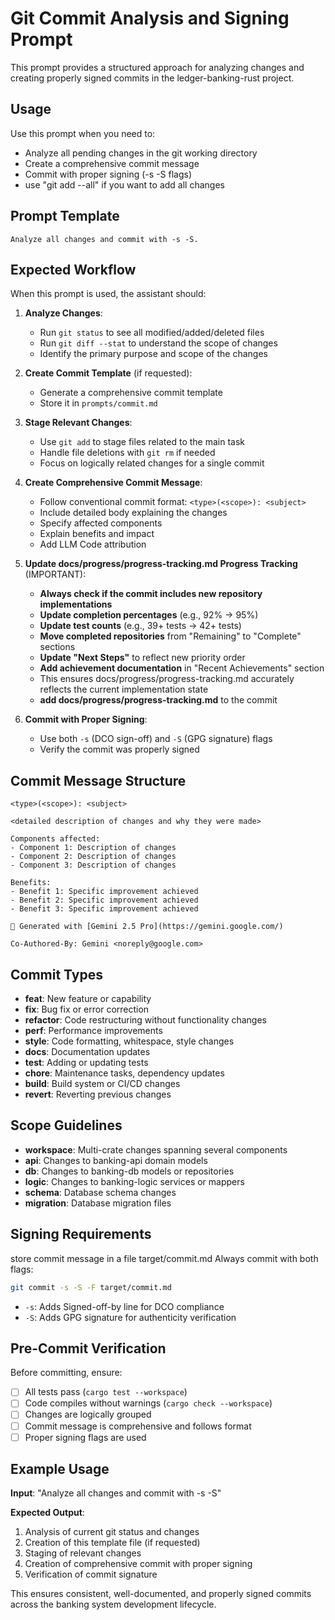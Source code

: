 # Git Commit Analysis and Signing Prompt

This prompt provides a structured approach for analyzing changes and creating properly signed commits in the ledger-banking-rust project.

## Usage

Use this prompt when you need to:
- Analyze all pending changes in the git working directory
- Create a comprehensive commit message
- Commit with proper signing (-s -S flags)
- use "git add --all" if you want to add all changes

## Prompt Template

```
Analyze all changes and commit with -s -S.
```

## Expected Workflow

When this prompt is used, the assistant should:

1. **Analyze Changes**:
   - Run `git status` to see all modified/added/deleted files
   - Run `git diff --stat` to understand the scope of changes
   - Identify the primary purpose and scope of the changes

2. **Create Commit Template** (if requested):
   - Generate a comprehensive commit template
   - Store it in `prompts/commit.md`

3. **Stage Relevant Changes**:
   - Use `git add` to stage files related to the main task
   - Handle file deletions with `git rm` if needed
   - Focus on logically related changes for a single commit

4. **Create Comprehensive Commit Message**:
   - Follow conventional commit format: `<type>(<scope>): <subject>`
   - Include detailed body explaining the changes
   - Specify affected components
   - Explain benefits and impact
   - Add LLM Code attribution

5. **Update docs/progress/progress-tracking.md Progress Tracking** (IMPORTANT):
   - **Always check if the commit includes new repository implementations**
   - **Update completion percentages** (e.g., 92% → 95%)
   - **Update test counts** (e.g., 39+ tests → 42+ tests)
   - **Move completed repositories** from "Remaining" to "Complete" sections
   - **Update "Next Steps"** to reflect new priority order
   - **Add achievement documentation** in "Recent Achievements" section
   - This ensures docs/progress/progress-tracking.md accurately reflects the current implementation state
   - **add docs/progress/progress-tracking.md** to the commit

6. **Commit with Proper Signing**:
   - Use both `-s` (DCO sign-off) and `-S` (GPG signature) flags
   - Verify the commit was properly signed

## Commit Message Structure

```
<type>(<scope>): <subject>

<detailed description of changes and why they were made>

Components affected:
- Component 1: Description of changes
- Component 2: Description of changes
- Component 3: Description of changes

Benefits:
- Benefit 1: Specific improvement achieved
- Benefit 2: Specific improvement achieved
- Benefit 3: Specific improvement achieved

🤖 Generated with [Gemini 2.5 Pro](https://gemini.google.com/)

Co-Authored-By: Gemini <noreply@google.com>

```

## Commit Types

- **feat**: New feature or capability
- **fix**: Bug fix or error correction
- **refactor**: Code restructuring without functionality changes
- **perf**: Performance improvements
- **style**: Code formatting, whitespace, style changes
- **docs**: Documentation updates
- **test**: Adding or updating tests
- **chore**: Maintenance tasks, dependency updates
- **build**: Build system or CI/CD changes
- **revert**: Reverting previous changes

## Scope Guidelines

- **workspace**: Multi-crate changes spanning several components
- **api**: Changes to banking-api domain models
- **db**: Changes to banking-db models or repositories
- **logic**: Changes to banking-logic services or mappers
- **schema**: Database schema changes
- **migration**: Database migration files

## Signing Requirements

store commit message in a file target/commit.md
Always commit with both flags:
```bash
git commit -s -S -F target/commit.md
```

- `-s`: Adds Signed-off-by line for DCO compliance
- `-S`: Adds GPG signature for authenticity verification

## Pre-Commit Verification

Before committing, ensure:
- [ ] All tests pass (`cargo test --workspace`)
- [ ] Code compiles without warnings (`cargo check --workspace`)
- [ ] Changes are logically grouped
- [ ] Commit message is comprehensive and follows format
- [ ] Proper signing flags are used

## Example Usage

**Input**: "Analyze all changes and commit with -s -S"

**Expected Output**:
1. Analysis of current git status and changes
2. Creation of this template file (if requested)
3. Staging of relevant changes
4. Creation of comprehensive commit with proper signing
5. Verification of commit signature

This ensures consistent, well-documented, and properly signed commits across the banking system development lifecycle.
